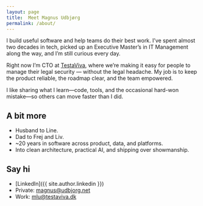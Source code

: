 ```yaml
---
layout: page
title:  Meet Magnus Udbjørg
permalink: /about/
---
```

I build useful software and help teams do their best work. I’ve spent almost two decades in tech, picked up an Executive Master’s in IT Management along the way, and I’m still curious every day.

Right now I’m CTO at [TestaViva](https://www.testaviva.dk), where we’re making it easy for people to manage their legal security — without the legal headache. My job is to keep the product reliable, the roadmap clear, and the team empowered.

I like sharing what I learn—code, tools, and the occasional hard-won mistake—so others can move faster than I did.

## A bit more

* Husband to Line.
* Dad to Frej and Liv.
* \~20 years in software across product, data, and platforms.
* Into clean architecture, practical AI, and shipping over showmanship.

## Say hi

* \[LinkedIn]\({{ site.author.linkedin }})
* Private: [magnus@udbjorg.net](mailto:magnus@udbjorg.net)
* Work: [mlu@testaviva.dk](mailto:mlu@testaviva.dk)